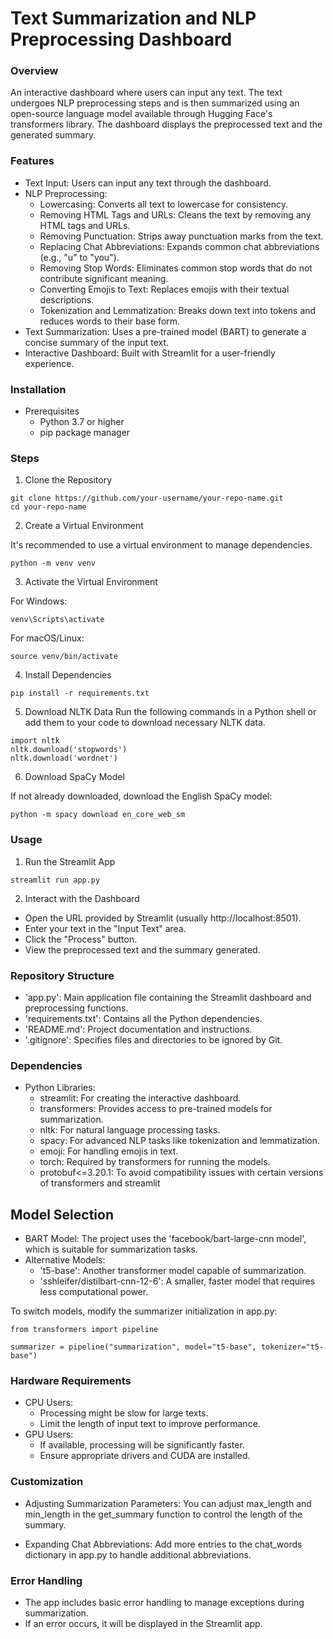 # Text Summarization and NLP Preprocessing Dashboard
### Overview
An interactive dashboard where users can input any text. The text undergoes NLP preprocessing steps and is then summarized using an open-source language model available through Hugging Face's transformers library. The dashboard displays the preprocessed text and the generated summary.

### Features 
- Text Input: Users can input any text through the dashboard.
- NLP Preprocessing:
    + Lowercasing: Converts all text to lowercase for consistency.
    + Removing HTML Tags and URLs: Cleans the text by removing any HTML tags and URLs.
    + Removing Punctuation: Strips away punctuation marks from the text.
    + Replacing Chat Abbreviations: Expands common chat abbreviations (e.g., "u" to "you").
    + Removing Stop Words: Eliminates common stop words that do not contribute significant meaning.
    + Converting Emojis to Text: Replaces emojis with their textual descriptions.
    + Tokenization and Lemmatization: Breaks down text into tokens and reduces words to their base form.
- Text Summarization: Uses a pre-trained model (BART) to generate a concise summary of the input text.
- Interactive Dashboard: Built with Streamlit for a user-friendly experience.


### Installation
- Prerequisites
    + Python 3.7 or higher
    + pip package manager

### Steps
1. Clone the Repository
```
git clone https://github.com/your-username/your-repo-name.git
cd your-repo-name
```

2. Create a Virtual Environment

It's recommended to use a virtual environment to manage dependencies.
```
python -m venv venv
```
3. Activate the Virtual Environment

For Windows:
```
venv\Scripts\activate
```
For macOS/Linux:
```
source venv/bin/activate
```
4. Install Dependencies
```
pip install -r requirements.txt
```
5. Download NLTK Data
Run the following commands in a Python shell or add them to your code to download necessary NLTK data.
```
import nltk
nltk.download('stopwords')
nltk.download('wordnet')
```
6. Download SpaCy Model

If not already downloaded, download the English SpaCy model:
```
python -m spacy download en_core_web_sm
```

### Usage
1. Run the Streamlit App
```
streamlit run app.py
```

2. Interact with the Dashboard

- Open the URL provided by Streamlit (usually http://localhost:8501).
- Enter your text in the "Input Text" area.
- Click the "Process" button.
- View the preprocessed text and the summary generated.

### Repository Structure
- 'app.py': Main application file containing the Streamlit dashboard and preprocessing functions.
- 'requirements.txt': Contains all the Python dependencies.
- 'README.md': Project documentation and instructions.
- '.gitignore': Specifies files and directories to be ignored by Git.

### Dependencies
- Python Libraries:
    - streamlit: For creating the interactive dashboard.
    - transformers: Provides access to pre-trained models for summarization.
    - nltk: For natural language processing tasks.
    - spacy: For advanced NLP tasks like tokenization and lemmatization.
    - emoji: For handling emojis in text.
    - torch: Required by transformers for running the models.
    - protobuf<=3.20.1: To avoid compatibility issues with certain versions of transformers and streamlit
 

## Model Selection
- BART Model: The project uses the 'facebook/bart-large-cnn model', which is suitable for summarization tasks.
- Alternative Models:
    - 't5-base': Another transformer model capable of summarization.
    - 'sshleifer/distilbart-cnn-12-6': A smaller, faster model that requires less computational power.

To switch models, modify the summarizer initialization in app.py:
```
from transformers import pipeline

summarizer = pipeline("summarization", model="t5-base", tokenizer="t5-base")
```
### Hardware Requirements
- CPU Users:
    - Processing might be slow for large texts.
    - Limit the length of input text to improve performance.
- GPU Users:
    - If available, processing will be significantly faster.
    - Ensure appropriate drivers and CUDA are installed.

### Customization
- Adjusting Summarization Parameters:
  You can adjust max_length and min_length in the get_summary function to control the length of the summary.

- Expanding Chat Abbreviations:
  Add more entries to the chat_words dictionary in app.py to handle additional abbreviations.

### Error Handling
- The app includes basic error handling to manage exceptions during summarization.
- If an error occurs, it will be displayed in the Streamlit app.

